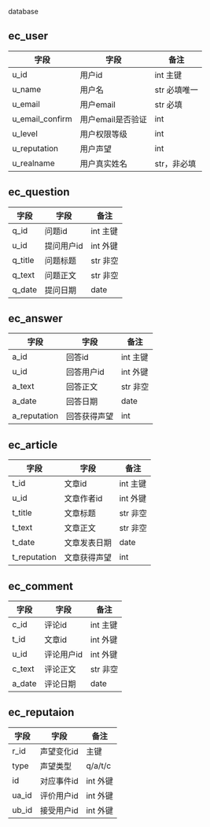 database

## ec_user

字段 | 字段 | 备注
------------ | ------------- | ------------
u_id | 用户id | int 主键
u_name | 用户名 | str 必填唯一
u_email | 用户email | str 必填
u_email_confirm | 用户email是否验证 | int
u_level | 用户权限等级 | int
u_reputation | 用户声望 | int
u_realname | 用户真实姓名 | str，非必填

## ec_question

字段 | 字段 | 备注
------------ | ------------- | ------------
q_id | 问题id | int 主键
u_id | 提问用户id | int 外键
q_title | 问题标题 | str 非空
q_text | 问题正文 | str 非空
q_date | 提问日期 | date 

## ec_answer

字段 | 字段 | 备注
------------ | ------------- | ------------
a_id | 回答id | int 主键
u_id | 回答用户id | int 外键
a_text | 回答正文 | str 非空
a_date | 回答日期 | date 
a_reputation | 回答获得声望 | int

## ec_article

字段 | 字段 | 备注
------------ | ------------- | ------------
t_id | 文章id | int 主键
u_id | 文章作者id | int 外键
t_title | 文章标题 | str 非空
t_text | 文章正文 | str 非空
t_date | 文章发表日期 | date 
t_reputation | 文章获得声望 | int

## ec_comment

字段 | 字段 | 备注
------------ | ------------- | ------------
c_id | 评论id | int 主键
t_id | 文章id | int 外键
u_id | 评论用户id | int 外键
c_text | 评论正文 | str 非空
a_date | 评论日期 | date 

## ec_reputaion

字段 | 字段 | 备注
------------ | ------------- | ------------
r_id | 声望变化id | 主键
type | 声望类型 | q/a/t/c
id | 对应事件id | int 外键
ua_id | 评价用户id | int 外键 
ub_id | 接受用户id | int 外键 






